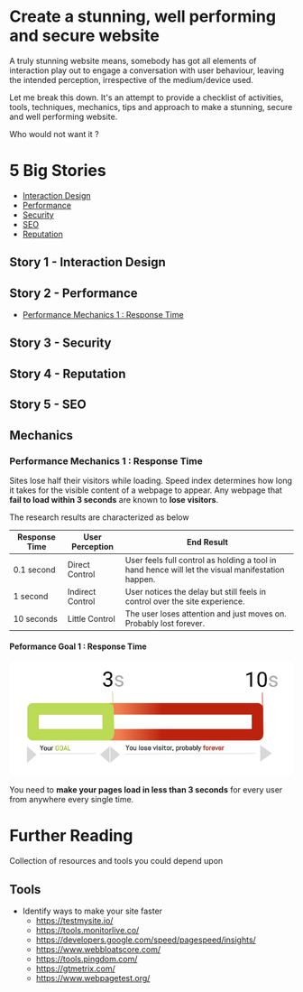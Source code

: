 # Create a stunning, well performing and secure website

  A truly stunning website means, somebody has got all  elements of interaction play out to engage a conversation with user behaviour, leaving the intended perception, irrespective of the medium/device used. 

  Let me break this down. It's an attempt to provide a checklist of activities, tools, techniques, mechanics, tips and approach to make a stunning, secure and well performing website. 

  Who would not want it ?


# 5 Big Stories

  - [Interaction Design](#interaction-design-)
  - [Performance](#performance-)
  - [Security](#security-)
  - [SEO](#seo-)
  - [Reputation](#reputation-)		

## Story 1 - Interaction Design


## Story 2 - Performance

  - [Performance Mechanics 1 : Response Time](#performance-mechanics-1-response-time-)
   

## Story 3 - Security

## Story 4 - Reputation

## Story 5 - SEO

## Mechanics

### **Performance Mechanics 1** : Response Time

  Sites lose half their visitors while loading. Speed index determines how long it takes for the visible content of a webpage to appear. Any webpage that **fail to load within 3 seconds** are known to **lose visitors**.

  The research results are characterized as below

  | Response Time      | User Perception       | End Result |
  | ------------------ | --------------------- | ---------- |
  | 0.1 second         | Direct Control        | User feels full control as holding a tool in hand hence will let the visual manifestation happen.  |
  | 1 second           | Indirect Control      | User notices the delay but still feels in control over the site experience. |
  | 10 seconds         | Little Control        | The user loses attention and just moves on. Probably lost forever. |

#### **Peformance Goal 1** : Response Time

![it's doable, trust me !](img/your-goal-is-3-seconds.svg)

You need to **make your pages load in less than 3 seconds** for every user from anywhere every single time. 


# Further Reading

  Collection of resources and tools you could depend upon

  ## Tools


  -  Identify ways to make your site faster 
    	- https://testmysite.io/
    	- https://tools.monitorlive.co/
    	- https://developers.google.com/speed/pagespeed/insights/
		- https://www.webbloatscore.com/
    	- https://tools.pingdom.com/
    	- https://gtmetrix.com/
    	- https://www.webpagetest.org/




